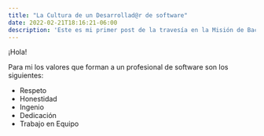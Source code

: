 ```yaml
---
title: "La Cultura de un Desarrollad@r de software"
date: 2022-02-21T18:16:21-06:00
description: 'Este es mi primer post de la travesía en la Misión de Backend con Node JS de Launch X.'
---
```


¡Hola!

Para mi los valores que forman a un profesional de software son los siguientes:

- Respeto
- Honestidad
- Ingenio
- Dedicación
- Trabajo en Equipo
